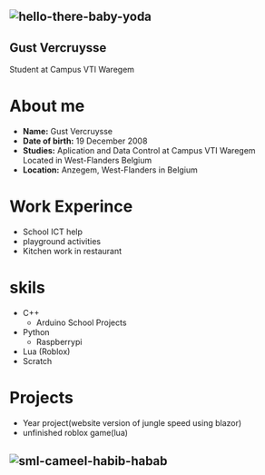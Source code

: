 ## ![hello-there-baby-yoda](https://github.com/user-attachments/assets/a4aa97d9-d2f2-4382-ac79-633fa335ca17)

## Gust Vercruysse
Student at Campus VTI Waregem 
# About me
* **Name:** Gust Vercruysse <br />
* **Date of birth:** 19 December 2008 <br />
* **Studies:** Aplication and Data Control at Campus VTI Waregem <br />
Located in West-Flanders Belgium <br />
* **Location:** Anzegem, West-Flanders in Belgium <br />
# Work Experince
* School ICT help <br />
* playground activities <br />
* Kitchen work in restaurant <br />
# skils
<ul>
  <li>
    C++
    <ul>
      <li>
        Arduino
        School Projects
         </li> 
    </ul>
  </li>
  <li>
    Python
    <ul>
      <li>
        Raspberrypi
         </li> 
    </ul>
  </li>
  <li>
    Lua (Roblox)
  </li>
  <li>
    Scratch
  </li>
</ul>

# Projects
* Year project(website version of jungle speed using blazor) <br />
* unfinished roblox game(lua)

  
## ![sml-cameel-habib-habab](https://github.com/user-attachments/assets/616df5f9-aa49-4904-8e87-61bf8c9e282d)

 
